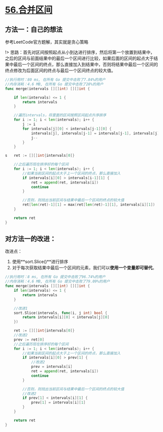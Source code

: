 # [56.合并区间](https://leetcode-cn.com/problems/merge-intervals/)


## 方法一：自己的想法

参考LeetCode官方题解，其实就是贪心策略

!> 思路：首先对区间按照起点从小到达进行排序，然后将第一个放置到结果中，之后的区间与前面结果中的最后一个区间进行比较，如果后面的区间的起点大于结果中最后一个区间的终点，那么直接加入到结果中，否则将结果中最后一个区间的终点修改为后面区间的终点与最后一个区间终点的较大值。


```go
//执行用时：80 ms, 在所有 Go 提交中击败了7.84%的用户
//内存消耗：4.6 MB, 在所有 Go 提交中击败了28%的用户
func merge(intervals [][]int) [][]int {

	if len(intervals) <= 1 {
		return intervals
	}

	//遍历intervals，将里面的区间按照区间起点升序排序
	for i := 1; i < len(intervals); i++ {
		j := i
		for intervals[j][0] < intervals[j-1][0] {
			intervals[j], intervals[j-1] = intervals[j-1], intervals[j]
			j--
		}
	}

s	ret := [][]int{intervals[0]}

	//之后遍历现在排序好的每个区间
	for i := 1; i < len(intervals); i++ {
		//如果当前区间的起点大于上一个区间的终点，那么直接加入
		if intervals[i][0] > intervals[i-1][1] {
			ret = append(ret, intervals[i])
			continue
		}

		//否则，则找出当前区间与结果中最后一个区间的终点的较大值
		ret[len(ret)-1][1] = max(ret[len(ret)-1][1], intervals[i][1])
	}

	return ret
}
```


## 对方法一的改进：

改进点：
1. 使用**sort.Slice()**进行排序
2. 对于每次获取结果中最后一个区间的元素，我们可以**使用一个变量即可替代**。


```go
//执行用时：8 ms, 在所有 Go 提交中击败了96.74%的用户
//内存消耗：4.6 MB, 在所有 Go 提交中击败了79.09%的用户
func merge(intervals [][]int) [][]int {
	if len(intervals) <= 1 {
		return intervals
	}

	//改进1
	sort.Slice(intervals, func(i, j int) bool {
		return intervals[i][0] < intervals[j][0]
	})

	ret := [][]int{intervals[0]}
	//改进2
	prev := ret[0]
	//之后遍历现在排序好的每个区间
	for i := 1; i < len(intervals); i++ {
		//如果当前区间的起点大于上一个区间的终点，那么直接加入
		if intervals[i][0] > prev[1] {
			//改进2
			prev = intervals[i]
			ret = append(ret, intervals[i])
			continue
		}

		//否则，则找出当前区间与结果中最后一个区间的终点的较大值
		//改进2
		if prev[1] < intervals[i][1] {
			prev[1] = intervals[i][1]
		}
	}

	return ret
}
```